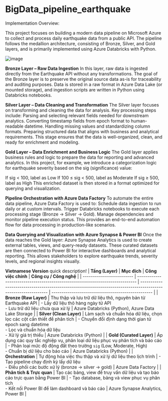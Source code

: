 # BigData_pipeline_earthquake

Implementation Overview:

This project focuses on building a modern data pipeline on Microsoft Azure to collect and process daily earthquake data from a public API. The pipeline follows the medallion architecture, consisting of Bronze, Silver, and Gold layers, and is primarily implemented using Azure Databricks with Python.

![image](https://github.com/user-attachments/assets/cb82836d-bca9-49ff-9164-f2c6bf14e537)

**Bronze Layer – Raw Data Ingestion**
In this layer, raw data is ingested directly from the Earthquake API without any transformations. The goal of the Bronze layer is to preserve the original source data as-is for traceability and auditing purposes. Data is stored in a raw format in Azure Data Lake (or mounted storage), and ingestion scripts are written in Python using Databricks notebooks.

**Silver Layer – Data Cleaning and Transformation**
The Silver layer focuses on transforming and cleaning the data for analysis. Key processing steps include:
Parsing and selecting relevant fields needed for downstream analytics.
Converting timestamp fields from epoch format to human-readable datetime.
Handling missing values and standardizing column formats.
Preparing structured data that aligns with business and analytical requirements.
This stage ensures that the data is well-organized, clean, and ready for enrichment and modeling.

**Gold Layer – Data Enrichment and Business Logic**
The Gold layer applies business rules and logic to prepare the data for reporting and advanced analytics. In this project, for example, we introduce a categorization logic for earthquake severity based on the sig (significance) value:

If sig < 100, label as Low
If 100 ≤ sig < 500, label as Moderate
If sig ≥ 500, label as High
This enriched dataset is then stored in a format optimized for querying and visualization.

**Pipeline Orchestration with Azure Data Factory**
To automate the entire data pipeline, Azure Data Factory is used to:
Schedule data ingestion to run daily or at custom intervals.
Trigger Databricks notebooks to execute each processing stage (Bronze → Silver → Gold).
Manage dependencies and monitor pipeline execution status.
This provides an end-to-end automation flow for data processing in production-like scenarios.

**Data Querying and Visualization with Azure Synapse & Power BI**
Once the data reaches the Gold layer:
Azure Synapse Analytics is used to create external tables, views, and query-ready datasets.
These curated datasets are then connected to Power BI for interactive dashboards and analytical reporting.
This allows stakeholders to explore earthquake trends, severity levels, and regional insights visually.


**Vietnamese Version**
quick description!
| **Tầng (Layer)**          | **Mục đích**                                                                  | **Công việc chính**                                                                                            | **Công cụ / Công nghệ**                            |
| ------------------------- | ----------------------------------------------------------------------------- | -------------------------------------------------------------------------------------------------------------- | -------------------------------------------------- |
| **Bronze (Raw Layer)**    | Thu thập và lưu trữ dữ liệu thô, nguyên bản từ Earthquake API                 | - Lấy dữ liệu thô hàng ngày từ API<br>- Lưu trữ dữ liệu chưa qua xử lý                                         | Azure Databricks (Python), Azure Data Lake Storage |
| **Silver (Clean Layer)**  | Làm sạch và chuẩn hóa dữ liệu, chọn lọc các cột cần thiết để phân tích        | - Chuyển đổi định dạng thời gian từ epoch sang datetime<br>- Lọc và chuẩn hóa dữ liệu<br>- Xử lý giá trị thiếu | Azure Databricks (Python)                          |
| **Gold (Curated Layer)**  | Áp dụng các quy tắc nghiệp vụ, phân loại dữ liệu phục vụ phân tích và báo cáo | - Phân loại mức độ động đất theo trường `sig` (Low, Moderate, High)<br>- Chuẩn bị dữ liệu cho báo cáo          | Azure Databricks (Python)                          |
| **Orchestration**         | Tự động hóa việc thu thập và xử lý dữ liệu theo lịch trình                    | - Tạo pipeline chạy định kỳ lấy dữ liệu<br>- Điều phối các bước xử lý (bronze → silver → gold)                 | Azure Data Factory                                 |
| **Phân tích & Trực quan** | Tạo các bảng, view để truy vấn dữ liệu và tạo báo cáo trực quan bằng Power BI | - Tạo database, bảng và view phục vụ phân tích<br>- Kết nối Power BI để làm dashboard và báo cáo               | Azure Synapse Analytics, Power BI                  |

